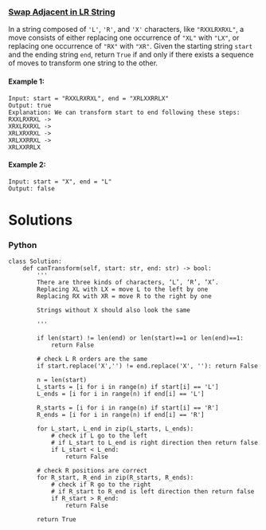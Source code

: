 ### [Swap Adjacent in LR String](https://leetcode.com/problems/swap-adjacent-in-lr-string/) <br>

In a string composed of `'L'`, `'R'`, and `'X'` characters, like `"RXXLRXRXL"`, a move consists of either replacing one occurrence of `"XL"` with `"LX"`, or replacing one occurrence of `"RX"` with `"XR"`. Given the starting string `start` and the ending string `end`, return `True` if and only if there exists a sequence of moves to transform one string to the other.

 

#### Example 1:

```
Input: start = "RXXLRXRXL", end = "XRLXXRRLX"
Output: true
Explanation: We can transform start to end following these steps:
RXXLRXRXL ->
XRXLRXRXL ->
XRLXRXRXL ->
XRLXXRRXL ->
XRLXXRRLX

```

#### Example 2:

```
Input: start = "X", end = "L"
Output: false

```



# Solutions

### Python
```
class Solution:
    def canTransform(self, start: str, end: str) -> bool:
        '''
        There are three kinds of characters, ‘L’, ‘R’, ‘X’.
        Replacing XL with LX = move L to the left by one
        Replacing RX with XR = move R to the right by one
        
        Strings without X should also look the same
        
        '''
        
        if len(start) != len(end) or len(start)==1 or len(end)==1:
            return False
                        
        # check L R orders are the same
        if start.replace('X','') != end.replace('X', ''): return False
        
        n = len(start)
        L_starts = [i for i in range(n) if start[i] == 'L']
        L_ends = [i for i in range(n) if end[i] == 'L']
        
        R_starts = [i for i in range(n) if start[i] == 'R']
        R_ends = [i for i in range(n) if end[i] == 'R']
        
        for L_start, L_end in zip(L_starts, L_ends):
            # check if L go to the left
            # if L_start to L_end is right direction then return false
            if L_start < L_end:
                return False
            
        # check R positions are correct
        for R_start, R_end in zip(R_starts, R_ends):
            # check if R go to the right
            # if R_start to R_end is left direction then return false            
            if R_start > R_end:
                return False
            
        return True

```
